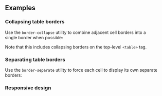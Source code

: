 ## Examples

### Collapsing table borders

Use the `border-collapse` utility to combine adjacent cell borders into a single border when possible:

Note that this includes collapsing borders on the top-level `<table>` tag.

### Separating table borders

Use the `border-separate` utility to force each cell to display its own separate borders:

### Responsive design